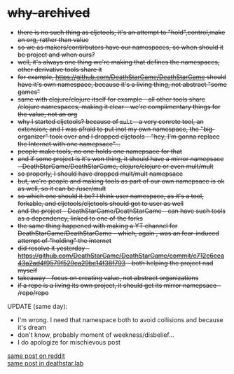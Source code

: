 # ~~why-archived~~

- <s>there is no such thing as cljctools, it's an attempt to "hold",control,make an org, rather than value
- so we as makers/contirbutors have our namespaces, so when should it be project and when ours?
- well, it's always one thing we're making that defines the namespaces, other derivative tools share it
- for example, https://github.com/DeathStarGame/DeathStarGame should have it's own namespace, because it's a living thing, not abstract "some games"
- same with clojure/clojure itself for example - all other tools share /clojure namespaces, making it clear - we're complimentary things for the value, not an org
- why I started cljctools? because of `mult` - a very conrete tool, an extension; and I was afraid to put inot my own namespace, the "big-organizer" took over and I dropped cljctools - "hey, I'm gonna replace the Internet with one namepsace"...
- people make tools, no one holds one namepsace for that
- and if some project is it's won thing, it should have a mirror namepsace - DeathStarGame/DeathStarGame, clojure/clojure or even mult/mult
- so properly, I should have dropped mult/mult namepsace
- but, we're people and making tools as part of our own namepsace is ok as well, so it can be /user/mult
- so which one should it be? I think user namespace, as it's a tool, forkable, and cljctools/cljctools should got to user as well
- and the project - DeathStarGame/DeathStarGame - can have such tools as a dependency, linked to one of the forks
- the same thing happened with making a YT channel for DeathStarGame/DeathStarGame - which, again , was an fear-induced attempt of "holding" the internet
- did resolve it yesterday - https://github.com/DeathStarGame/DeathStarGame/commit/c712c6cea43a2ad4f9579f529ea29bc14f38f793 - both helping the project nad myself
- takeaway - focus on creating value, not abstract organizations
- if a repo is a living its own project, it should get its mirror namepsace - /repo/repo</s>

UPDATE (same day):
- I'm wrong. I need that namespace both to avoid collisions and because it's dream
- don't know, probably moment of weekness/disbelief...
- I do apologize for mischievous post

[same post on reddit](https://www.reddit.com/r/Clojure/comments/jp1snq/githubcomcljctools_archived_will_use_usernametool/)  
[same post in deathstar.lab](https://github.com/sergeiudris/deathstar.lab/blob/50943c8286ed2c9d2506dc2a0c73c5961ef92fd9/posts/2020-11-06-cljctools-archived.md)
